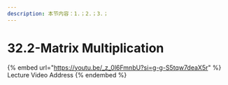 ```yaml
---
description: 本节内容：1.；2.；3.；
---
```


# 32.2-Matrix Multiplication

{% embed url="https://youtu.be/_z_0l6FmnbU?si=g-g-S5tqw7deaX5r" %}
Lecture Video Address
{% endembed %}
